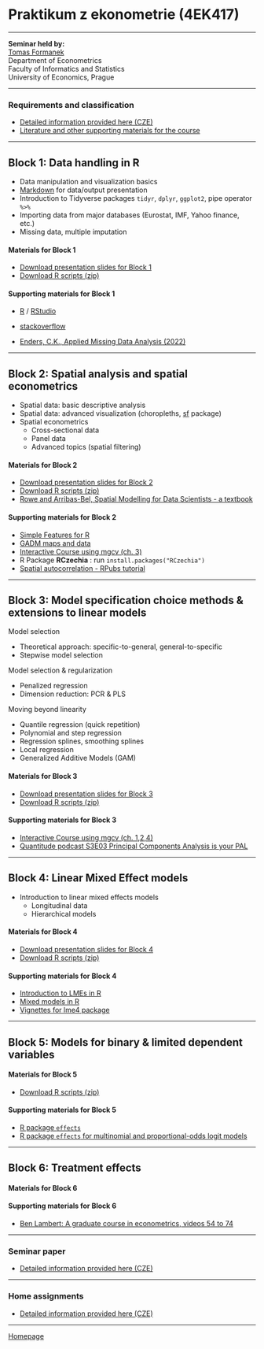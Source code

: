 # Praktikum z ekonometrie (4EK417)

--- 

**Seminar held by:**  
[Tomas Formanek](https://insis.vse.cz/auth/lide/clovek.pl?id=46723)     
Department of Econometrics   
Faculty of Informatics and Statistics  
University of Economics, Prague  

--- 

### Requirements and classification

+ [Detailed information provided here (CZE)](https://formanektomas.github.io/4EK417/CourseClassification.html)
+ [Literature and other supporting materials for the course](https://formanektomas.github.io/4EK417/LiteratureSupport.html)


--- 

## Block 1: Data handling in R

+ Data manipulation and visualization basics
+ [Markdown](https://rstudio.com/wp-content/uploads/2015/02/rmarkdown-cheatsheet.pdf) for data/output presentation  
+ Introduction to Tidyverse packages `tidyr`, `dplyr`, `ggplot2`, pipe operator `%>%`  
+ Importing data from major databases (Eurostat, IMF, Yahoo finance, etc.)  
+ Missing data, multiple imputation  

#### Materials for Block 1  

+ [Download presentation slides for Block 1](https://github.com/formanektomas/4EK417/raw/master/Block1/Block_1.pdf)
+ [Download R scripts (zip)](https://github.com/formanektomas/4EK417/raw/master/Block1/Block1.zip)
  
#### Supporting materials for Block 1  

- [R](https://www.r-project.org/) / [RStudio](https://www.rstudio.com/products/RStudio/)  
- [stackoverflow](https://stackoverflow.com/tags/r/info)  

- [Enders, C.K., Applied Missing Data Analysis (2022)](https://www.appliedmissingdata.com/)


---

## Block 2: Spatial analysis and spatial econometrics

+ Spatial data: basic descriptive analysis  
+ Spatial data: advanced visualization (choropleths, [sf](https://r-spatial.github.io/sf/) package)  
+ Spatial econometrics  
    + Cross-sectional data  
    + Panel data  
    + Advanced topics (spatial filtering)  

#### Materials for Block 2

+ [Download presentation slides for Block 2](https://github.com/formanektomas/4EK417/raw/master/Block2/Block_2.pdf)  
+ [Download R scripts (zip)](https://github.com/formanektomas/4EK417/raw/master/Block2/Block2.zip)  
+ [Rowe and Arribas-Bel, Spatial Modelling for Data Scientists - a textbook](https://gdsl-ul.github.io/san/)  


#### Supporting materials for Block 2

- [Simple Features for R](https://r-spatial.github.io/sf/)  
- [GADM maps and data](https://gadm.org/)  
- [Interactive Course using mgcv (ch. 3)](https://noamross.github.io/gams-in-r-course/)  
- R Package **RCzechia** : run `install.packages("RCzechia")`  
- [Spatial autocorrelation - RPubs tutorial](https://rpubs.com/quarcs-lab/spatial-autocorrelation)


---

## Block 3: Model specification choice methods & extensions to linear models

Model selection  
+ Theoretical approach: specific-to-general, general-to-specific
+ Stepwise model selection

Model selection & regularization  
+ Penalized regression
+ Dimension reduction: PCR & PLS


Moving beyond linearity  
+ Quantile regression (quick repetition)  
+ Polynomial and step regression  
+ Regression splines, smoothing splines    
+ Local regression  
+ Generalized Additive Models (GAM)  
 

#### Materials for Block 3

+ [Download presentation slides for Block 3](https://github.com/formanektomas/4EK417/raw/master/Block3/Block_3.pdf)  
+ [Download R scripts (zip)](https://github.com/formanektomas/4EK417/raw/master/Block3/Block3.zip)
  
#### Supporting materials for Block 3  
  
- [Interactive Course using mgcv (ch. 1,2,4)](https://noamross.github.io/gams-in-r-course/)  
- [Quantitude podcast S3E03 Principal Components Analysis is your PAL](https://quantitudepod.org/s3e03-principal-components-analysis-is-your-pal/)  


---

## Block 4: Linear Mixed Effect models

+ Introduction to linear mixed effects models
    + Longitudinal data  
    + Hierarchical models  

#### Materials for Block 4

+ [Download presentation slides for Block 4](https://github.com/formanektomas/4EK417/raw/master/Block4/Block_4.pdf)  
+ [Download R scripts (zip)](https://github.com/formanektomas/4EK417/raw/master/Block4/Block4.zip)


#### Supporting materials for Block 4

- [Introduction to LMEs in R](https://ourcodingclub.github.io/tutorials/mixed-models/)  
- [Mixed models in R](https://m-clark.github.io/mixed-models-with-R/)  
- [Vignettes for lme4 package](https://cran.r-project.org/web/packages/lme4/vignettes/)  


--- 

## Block 5: Models for binary & limited dependent variables

#### Materials for Block 5

+ [Download R scripts (zip)](https://github.com/formanektomas/4EK417/raw/master/Block5/Block5.zip)  

#### Supporting materials for Block 5

- [R package `effects`](https://www.jstatsoft.org/article/view/v087i09)  
- [R package `effects` for multinomial and proportional-odds logit models](https://www.jstatsoft.org/article/view/v032i01) 

--- 

## Block 6: Treatment effects


#### Materials for Block 6


#### Supporting materials for Block 6

- [Ben Lambert: A graduate course in econometrics, videos 54 to 74](https://www.youtube.com/watch?v=Sqy_b5OSiXw&list=PLwJRxp3blEvaxmHgI2iOzNP6KGLSyd4dz&index=55)  

---


### Seminar paper

+ [Detailed information provided here (CZE)](https://formanektomas.github.io/4EK417/SeminarPaper.html)

---

### Home assignments

+ [Detailed information provided here (CZE)](https://formanektomas.github.io/4EK417/Homeworks.html)

---

[Homepage](https://formanektomas.github.io/4EK417/)
